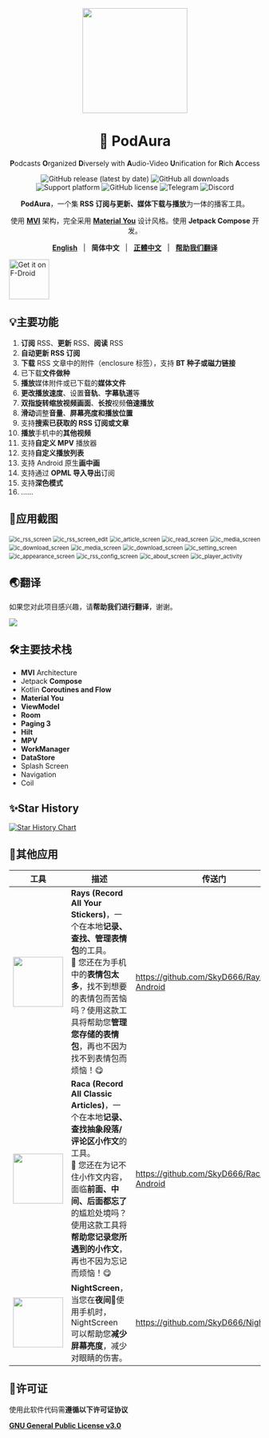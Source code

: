 <div align="center">
    <div>
        <img src="../image/PodAura.svg" style="height: 210px"/>
    </div>
    <h1>🥰 PodAura</h1>
    <p><b>P</b>odcasts <b>O</b>rganized <b>D</b>iversely with <b>A</b>udio-Video <b>U</b>nification for <b>R</b>ich <b>A</b>ccess</p>
    <p>
        <a href="https://github.com/SkyD666/PodAura/releases/latest" style="text-decoration:none">
            <img src="https://img.shields.io/github/v/release/SkyD666/PodAura?display_name=release&style=for-the-badge" alt="GitHub release (latest by date)"/>
        </a>
        <a href="https://github.com/SkyD666/PodAura/releases/latest" style="text-decoration:none" >
            <img src="https://img.shields.io/github/downloads/SkyD666/PodAura/total?style=for-the-badge" alt="GitHub all downloads"/>
        </a>
        <a href="https://www.android.com/versions/nougat-7-0" style="text-decoration:none" >
            <img src="https://img.shields.io/badge/Android 7.0+-brightgreen?style=for-the-badge&logo=android&logoColor=white" alt="Support platform"/>
        </a>
        <a href="https://github.com/SkyD666/PodAura/blob/master/LICENSE" style="text-decoration:none" >
            <img src="https://img.shields.io/github/license/SkyD666/PodAura?style=for-the-badge" alt="GitHub license"/>
        </a>
        <a href="https://t.me/SkyD666Chat" style="text-decoration:none" >
            <img src="https://img.shields.io/badge/Telegram-2CA5E0?logo=telegram&logoColor=white&style=for-the-badge" alt="Telegram"/>
        </a>
        <a href="https://discord.gg/pEWEjeJTa3" style="text-decoration:none" >
            <img src="https://img.shields.io/discord/982522006819991622?color=5865F2&label=Discord&logo=discord&logoColor=white&style=for-the-badge" alt="Discord"/>
        </a>
    </p>
    <p>
        <b>PodAura</b>，一个集<b> RSS 订阅与更新、媒体下载与播放</b>为一体的播客工具。
    </p>
    <p>
        使用 <b><a href="https://developer.android.com/topic/architecture#recommended-app-arch">MVI</a></b> 架构，完全采用 <b><a href="https://m3.material.io/">Material You</a></b> 设计风格。使用 <b>Jetpack Compose</b> 开发。
    </p>
    <p>
        <b><a href="../../README.md">English</a></b>&nbsp&nbsp&nbsp|&nbsp&nbsp&nbsp<b>简体中文</b>&nbsp&nbsp&nbsp|&nbsp&nbsp&nbsp<b><a href="README-zh-rTW.md">正體中文</a></b>&nbsp&nbsp&nbsp|&nbsp&nbsp&nbsp<b><a href="https://crowdin.com/project/anivu">帮助我们翻译</a></b>
    </p>
</div>



<a href="https://f-droid.org/packages/com.skyd.anivu"><img src="https://fdroid.gitlab.io/artwork/badge/get-it-on-zh-cn.png" alt="Get it on F-Droid" height="80"></a>

## 💡主要功能

1. **订阅** RSS、**更新** RSS、**阅读** RSS
2. **自动更新 RSS 订阅**
3. **下载** RSS 文章中的附件（enclosure 标签），支持 **BT 种子或磁力链接**
4. 已下载**文件做种**
5. **播放**媒体附件或已下载的**媒体文件**
6. **更改播放速度**、设置**音轨**、**字幕轨道**等
7. **双指旋转缩放视频画面**、**长按**视频**倍速播放**
8. **滑动**调整**音量**、**屏幕亮度和播放位置**
9. 支持**搜索已获取的 RSS 订阅或文章**
10. **播放**手机中的**其他视频**
11. 支持**自定义 MPV** 播放器
12. 支持**自定义播放列表**
13. 支持 Android 原生**画中画**
14. 支持通过 **OPML 导入导出**订阅
15. 支持**深色模式**
16. ......

## 🤩应用截图

<img src="../image/zh-rCN/ic_rss_screen.jpg" alt="ic_rss_screen" style="zoom:80%;" /> <img src="../image/zh-rCN/ic_rss_screen_edit.jpg" alt="ic_rss_screen_edit" style="zoom:80%;" />
<img src="../image/zh-rCN/ic_article_screen.jpg" alt="ic_article_screen" style="zoom:80%;" /> <img src="../image/zh-rCN/ic_read_screen.jpg" alt="ic_read_screen" style="zoom:80%;" />
<img src="../image/zh-rCN/ic_media_screen.jpg" alt="ic_media_screen" style="zoom:80%;" /> <img src="../image/zh-rCN/ic_player_activity_port.jpg" alt="ic_download_screen" style="zoom:80%;" />
<img src="../image/zh-rCN/ic_history_screen.jpg" alt="ic_media_screen" style="zoom:80%;" /> <img src="../image/zh-rCN/ic_download_screen.jpg" alt="ic_download_screen" style="zoom:80%;" />
<img src="../image/zh-rCN/ic_setting_screen.jpg" alt="ic_setting_screen" style="zoom:80%;" /> <img src="../image/zh-rCN/ic_appearance_screen.jpg" alt="ic_appearance_screen" style="zoom:80%;" />
<img src="../image/zh-rCN/ic_rss_config_screen.jpg" alt="ic_rss_config_screen" style="zoom:80%;" /> <img src="../image/zh-rCN/ic_about_screen.jpg" alt="ic_about_screen" style="zoom:80%;" />
<img src="../image/zh-rCN/ic_player_activity.jpg" alt="ic_player_activity" style="zoom:80%;" />

## 🌏翻译

如果您对此项目感兴趣，请**帮助我们进行翻译**，谢谢。

<a title="Crowdin" target="_blank" href="https://crowdin.com/project/anivu"><img src="https://badges.crowdin.net/anivu/localized.svg"></a>

## 🛠主要技术栈

- **MVI** Architecture
- Jetpack **Compose**
- Kotlin ﻿**Coroutines and Flow**
- **Material You**
- **ViewModel**
- **Room**
- **Paging 3**
- **Hilt**
- **MPV**
- **WorkManager**
- **DataStore**
- Splash Screen
- Navigation
- Coil

## ✨Star History

[![Star History Chart](https://api.star-history.com/svg?repos=SkyD666/PodAura)](https://star-history.com/?repos=SkyD666/PodAura#SkyD666/PodAura&Date)

## 🎈其他应用

<table>
<thead>
  <tr>
    <th>工具</th>
    <th>描述</th>
    <th>传送门</th>
  </tr>
</thead>
<tbody>
  <tr>
    <td><img src="../image/Rays.svg" style="height: 100px"/></td>
    <td><b>Rays (Record All Your Stickers)</b>，一个在本地<b>记录、查找、管理表情包</b>的工具。<br/>🥰 您还在为手机中的<b>表情包太多</b>，找不到想要的表情包而苦恼吗？使用这款工具将帮助您<b>管理您存储的表情包</b>，再也不因为找不到表情包而烦恼！😋</td>
    <td><a href="https://github.com/SkyD666/Rays-Android">https://github.com/SkyD666/Rays-Android</a></td>
  </tr>
  <tr>
    <td><img src="../image/Raca.svg" style="height: 100px"/></td>
    <td><b>Raca (Record All Classic Articles)</b>，一个在本地<b>记录、查找抽象段落/评论区小作文</b>的工具。<br/>🤗 您还在为记不住小作文内容，面临<b>前面、中间、后面都忘了</b>的尴尬处境吗？使用这款工具将<b>帮助您记录您所遇到的小作文</b>，再也不因为忘记而烦恼！😋</td>
    <td><a href="https://github.com/SkyD666/Raca-Android">https://github.com/SkyD666/Raca-Android</a></td>
  </tr>
  <tr>
    <td><img src="../image/NightScreen.svg" style="height: 100px"/></td>
    <td><b>NightScreen</b>，当您在<b>夜间🌙</b>使用手机时，NightScreen 可以帮助您<b>减少屏幕亮度</b>，减少对眼睛的伤害。</td>
    <td><a href="https://github.com/SkyD666/NightScreen">https://github.com/SkyD666/NightScreen</a></td>
  </tr>
</tbody>
</table>

## 📃许可证

使用此软件代码需**遵循以下许可证协议**

[**GNU General Public License v3.0**](../../LICENSE)
